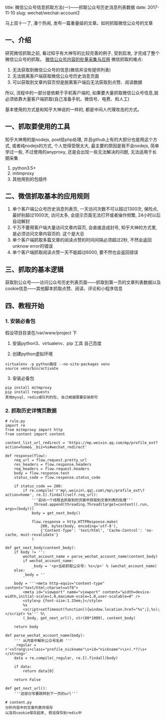 title: 微信公众号信息抓取方法(一)——抓取公众号历史消息列表数据
date: 2017-11-10
slug: wechat/wechat-account2

马上双十一了, 凑个热闹, 发布一篇重量级的文章。如何抓取微信公众号的文章

## 一、介绍
研究微信抓取之前, 看过知乎有大神写的比较完善的例子, 受到启发, 才完成了整个微信公众号的抓取。
[微信公众号内容的批量采集与应用](https://zhuanlan.zhihu.com/c_65943221)
微信抓取的难点:
1. 无法获取到微信公众号的信息(微信并没有提供列表)
2. 无法脱离客户端获取微信公众号历史消息页面
3. 可以获取到文章内容页但是脱离客户端后无法获取到点赞、阅读数据

所以, 流程中的一部分是依赖于手机客户端的, 如果要大量抓取微信公众号信息,就必须依靠大量客户端抓取(自己准备手机、微信号、电费、和人工)

基本使用的方式是和知乎大神说的一样的, 都是中间人代理攻击的方式。

## 一、抓取要使用的工具
知乎大神用的是nodejs, post给php处理, 并且github上有的大部分也是用这个方式, 或者纯nodejs的方式, 个人觉得受限太大, 最主要的原因是我不会nodejs, 简单学过一些, 不过使用的anyproxy, 还是会出现一些无法解决的问题, 无法适用于长期采集

1. python3.5+
2. mitmproxy
3. 其他用到的包插件

## 二、微信抓取基本的应用规则
1. 单个客户端公众号历史消息列表页, 一天访问次数不可以超过1300次, 保险点, 最好别超过1000次, 访问太多, 会提示页面无法打开或者操作频繁, 24小时以后自动解封
2. 千万不要用客户端大量访问文章内容页, 会直接造成封号, 知乎大神的方式里, 是必须访问文章内容页的. 这个是大忌
3. 单个客户端抓取多篇文章的阅读点赞的时间间隔必须超过2秒, 不然会返回unknow error的错误
4. 单个客户端抓取阅读点赞一天不能超过6000, 要不然也会返回错误

## 三、抓取的基本逻辑
获取到公众号——访问公众号历史列表页面——抓取到第一页的文章列表数据以及cookie信息——其他脚本抓取点赞、阅读、评论和小程序信息

## 四、教程开始
### 1. 安装必备包
假设项目目录在/var/www/project 下

1. 安装python3、virtualenv、pip 工具
自己百度

2. 创建python虚拟环境
```
virtualenv -p python路径 --no-site-packages venv
source venv/bin/activate
```

3. 安装必备包
```
pip install mitmproxy
pip install requests
其他mysql、redis或队列的包, 自己根据需要安装即可
```

### 2. 抓取历史详情页数据
```
# rule.py
import re
from mitmproxy import http
from content import content

content_list_url_redirect = 'https://mp.weixin.qq.com/mp/profile_ext?action=home&__biz=%s#wechat_redirect'

def response(flow):
    req_url = flow.request.pretty_url
    res_headers = flow.response.headers
    req_headers = flow.request.headers
    body = flow.response.text
    status_code = flow.response.status_code

    if status_code == 200:
        if re.compile('r'mp\.weixin\.qq\.com\/mp\/profile_ext\?action=home', re.I).findall(self.req_url):
            '''启动一个线程去抓取到的页面中获取到文章列表的处理'''
            _thread.append(threading.Thread(target=content().run, args=(body)))
            body = get_next_body()

            flow.response = http.HTTPResponse.make(
                200, bytes(body, encoding='utf-8'),
                {'Content-Type': 'text/html', 'Cache-Control': 'no-cache, must-revalidate'}
            )

def get_next_body(content_body):
    if body != '':
        wechat_account_name = parse_wechat_account_name(content_body)
        if wechat_account_name:
            _body = '<p>当前抓取公众号: %s</p>' % (wechat_account_name)
    else:
        _body = ''

    body = '''<meta http-equiv="content-type" content="text/html;charset=utf8">
        <meta id="viewport" name="viewport" content="width=device-width,initial-scale=1.0,maximum-scale=1.0,user-scalable=0" />
        <style>p {font-size:1.25em;}</style>
        %s
        <script>setTimeout(function(){window.location.href="%s";},%s);</script> %s''' %\
        (_body, get_next_url(), str(80*1000), content_body)

    return body

def parse_wechat_account_name(body):
    ''' 从内容中解析公众号名称 '''
    _regular = r'<strong\s+class="profile_nickname"\s+id="nickname">\s+(.*?)\s+</strong>'
    data = re.compile(_regular, re.I).findall(body)

    if data:
        return data[0]

    return False

def get_next_url():
    '''这部分写要跳转到下一页的url'''
```

```
# content.py
分析内容中的文章列表并保存
以及将cookie保存起来, 假设保存到redis中
```
